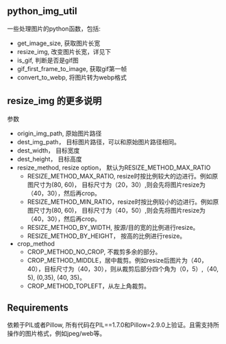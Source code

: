 ## python_img_util

一些处理图片的python函数，包括:
- get_image_size, 获取图片长宽
- resize_img, 改变图片长宽，详见下
- is_gif,   判断是否是gif图
- gif_first_frame_to_image, 获取gif第一帧
- convert_to_webp, 将图片转为webp格式


## resize_img 的更多说明
参数
- origin_img_path, 原始图片路径
- dest_img_path， 目标图片路径，可以和原始图片路径相同。
- dest_width， 目标宽度
- dest_height， 目标高度
- resize_method, resize option， 默认为RESIZE_METHOD_MAX_RATIO
	- RESIZE_METHOD_MAX_RATIO, resize时按比例较大的边进行。例如原图尺寸为(80, 60)， 目标尺寸为（20，30）,则会先将图片resize为（40，30），然后再crop。
    - RESIZE_METHOD_MIN_RATIO，resize时按比例较小的边进行。例如原图尺寸为(80, 60)， 目标尺寸为（40，50）,则会先将图片resize为（40，30），然后再crop。
    - RESIZE_METHOD_BY_WIDTH, 按源/目的宽的比例进行resize。
    - RESIZE_METHOD_BY_HEIGHT， 按高的比例进行resize。
- crop_method
	- CROP_METHOD_NO_CROP, 不裁剪多余的部分。
    - CROP_METHOD_MIDDLE，居中裁剪。例如resize后图片为（40，40），目标尺寸为（40，30），则从裁剪后部分四个角为（0，5）,（40, 5), (0,35), (40, 35)。
    - CROP_METHOD_TOPLEFT，从左上角裁剪。


## Requirements

依赖于PIL或者Pillow, 所有代码在PIL==1.7.0和Pillow=2.9.0上验证。且需支持所操作的图片格式，例如jpeg/web等。

